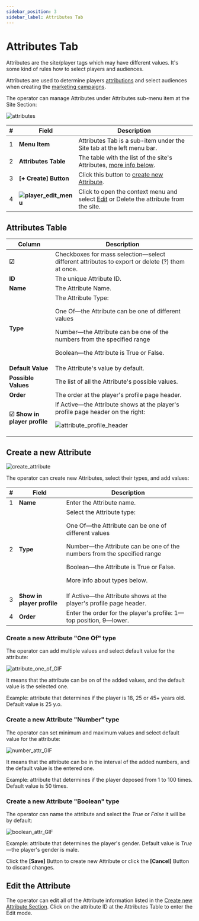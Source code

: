 ```yaml
---
sidebar_position: 3
sidebar_label: Attributes Tab
---
```


# Attributes Tab

Attributes are the site/player tags which may have different values.
It's some kind of rules how to select players and audiences.

Attributes are used to determine players [attributions](/docs/engagement/attributions) and select audiences when creating the [marketing campaigns](/docs/engagement/campaigns).

The operator can manage Attributes under Attributes sub-menu item at the Site Section:

![attributes](https://i.imgur.com/DQp42JF.png)

| # | Field | Description |
|-|-|-|
| 1 | **Menu Item** | Attributes Tab is a sub-item under the Site tab at the left menu bar. |
| 2 | **Attributes Table** | The table with the list of the site's Attributes, [more info below](#attributes-table). |
| 3 | **[+ Create] Button** | Click this button to [create new Attribute](#create-a-new-attribute). |
| 4 | **![player_edit_menu](https://i.imgur.com/HrALxrY.png)** | Click to open the context menu and select [Edit](#edit-the-attribute) or Delete the attribute from the site. |

## Attributes Table

| Column | Description |
|-|-|
| **☑** | Checkboxes for mass selection&mdash;select different attributes to export or delete (?) them at once. |
| **ID** | The unique Attribute ID. |
| **Name** | The Attribute Name. |
| **Type** | The Attribute Type:<p>One Of&mdash;the Attribute can be one of different values</p><p>Number&mdash;the Attribute can be one of the numbers from the specified range</p><p>Boolean&mdash;the Attribute is True or False.</p> |
| **Default Value** | The Attribute's value by default. |
| **Possible Values** | The list of all the Attribute's possible values. |
| **Order** | The order at the player's profile page header. |
| **☑ Show in player profile** | If Active&mdash;the Attribute shows at the player's profile page header on the right:<p>![attribute_profile_header](https://i.imgur.com/Knj3cXj.png)</p> |

## Create a new Attribute

![create_attribute](https://i.imgur.com/U4nTt00.png)

The operator can create new Attributes, select their types, and add values:

| # | Field | Description |
|-|-|-|
| 1 | **Name** | Enter the Attribute name. |
| 2 | **Type** | Select the Attribute type:<p>One Of&mdash;the Attribute can be one of different values</p><p>Number&mdash;the Attribute can be one of the numbers from the specified range</p><p>Boolean&mdash;the Attribute is True or False.</p><p>More info about types below.</p> |
| 3 | **Show in player profile** | If Active&mdash;the Attribute shows at the player's profile page header. |
| 4 | **Order** | Enter the order for the player's profile: 1&mdash;top position, 9&mdash;lower. |

### Create a new Attribute "One Of" type

The operator can add multiple values and select default value for the attribute:

![attribute_one_of_GIF](https://i.imgur.com/AhbFBDv.gif)

It means that the attribute can be on of the added values, and the default value is the selected one.

Example: attribute that determines if the player is 18, 25 or 45+ years old. Default value is 25 y.o.

### Create a new Attribute "Number" type

The operator can set minimum and maximum values and select default value for the attribute:

![number_attr_GIF](https://i.imgur.com/YMGnSQp.gif)

It means that the attribute can be in the interval of the added numbers, and the default value is the entered one.

Example: attribute that determines if the player deposed from 1 to 100 times. Default value is 50 times.

### Create a new Attribute "Boolean" type

The operator can name the attribute and select the *True* or *False* it will be by default:

![boolean_attr_GIF](https://i.imgur.com/TuRkOAI.gif)

Example: attribute that determines the player's gender. Default value is *True*&mdash;the player's gender is male.

Click the **[Save]** Button to create new Attribute or click the **[Cancel]** Button to discard changes.

## Edit the Attribute

The operator can edit all of the Attribute information listed in the [Create new Attribute Section](#create-new-attribute).
Click on the attribute ID at the Attributes Table to enter the Edit mode.